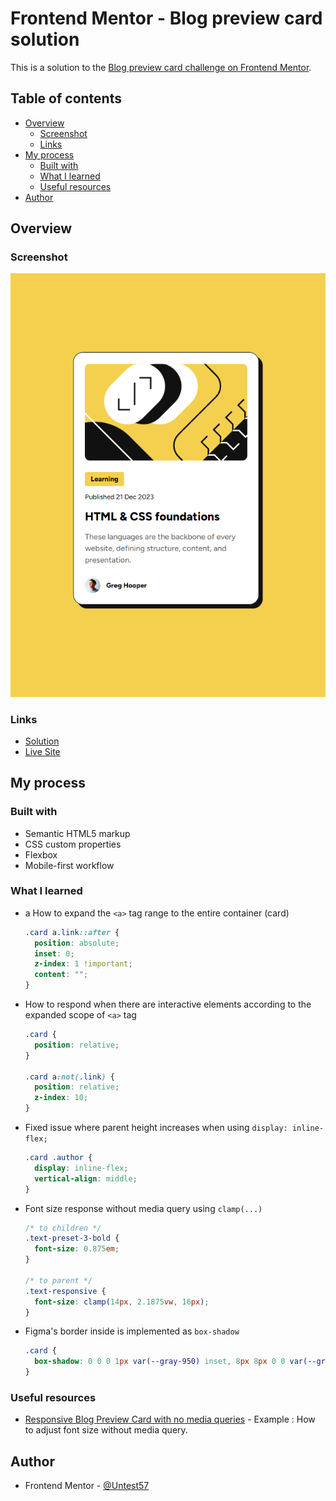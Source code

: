 # Frontend Mentor - Blog preview card solution

This is a solution to
the [Blog preview card challenge on Frontend Mentor](https://www.frontendmentor.io/challenges/blog-preview-card-ckPaj01IcS).

## Table of contents

- [Overview](#overview)
    - [Screenshot](#screenshot)
    - [Links](#links)
- [My process](#my-process)
    - [Built with](#built-with)
    - [What I learned](#what-i-learned)
    - [Useful resources](#useful-resources)
- [Author](#author)

## Overview

### Screenshot

![](./screenshot.jpg)

### Links

- [Solution](https://www.frontendmentor.io/solutions/blog-preview-card---no-media-query-l2YT6n3CLq)
- [Live Site](https://frontendmentor-three-iota.vercel.app/02-blog-preview-card/)

## My process

### Built with

- Semantic HTML5 markup
- CSS custom properties
- Flexbox
- Mobile-first workflow

### What I learned

- a How to expand the `<a>` tag range to the entire container (card)
  ```css
  .card a.link::after {
    position: absolute;
    inset: 0;
    z-index: 1 !important;
    content: "";
  }
  ```

- How to respond when there are interactive elements according to the expanded scope of `<a>` tag
  ```css
  .card {
    position: relative;
  }
  
  .card a:not(.link) {
    position: relative;
    z-index: 10;
  }
  ```

- Fixed issue where parent height increases when using `display: inline-flex;`
  ```css
  .card .author {
    display: inline-flex;
    vertical-align: middle;
  }
  ```

- Font size response without media query using `clamp(...)`
  ```css
  /* to children */
  .text-preset-3-bold {
    font-size: 0.875em;
  }
  
  /* to parent */
  .text-responsive {
    font-size: clamp(14px, 2.1875vw, 16px);
  }
  ```

- Figma's border inside is implemented as `box-shadow`
  ```css
  .card {
    box-shadow: 0 0 0 1px var(--gray-950) inset, 8px 8px 0 0 var(--gray-950);
  }
  ```

### Useful resources

- [Responsive Blog Preview Card with no media queries](https://www.frontendmentor.io/solutions/responsive-blog-preview-card-with-no-media-queries-hFFjkRd1XH) -
  Example : How to adjust font size without media query.

## Author

- Frontend Mentor - [@Untest57](https://www.frontendmentor.io/profile/Untest57)
